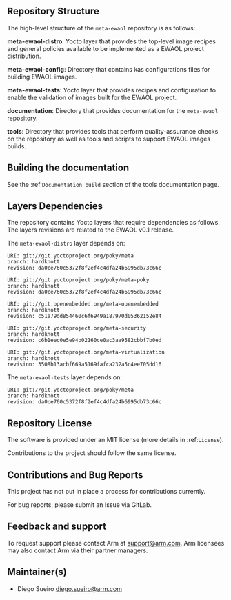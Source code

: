 ## Repository Structure

The high-level structure of the `meta-ewaol` repository is as follows:

**meta-ewaol-distro**:
  Yocto layer that provides the top-level image recipes and general policies
  available to be implemented as a EWAOL project distribution.

**meta-ewaol-config**:
  Directory that contains kas configurations files for building EWAOL images.

**meta-ewaol-tests**:
  Yocto layer that provides recipes and configuration to enable the validation
  of images built for the EWAOL project.

**documentation**:
  Directory that provides documentation for the `meta-ewaol` repository.

**tools**:
  Directory that provides tools that perform quality-assurance checks on the
  repository as well as tools and scripts to support EWAOL images builds.

## Building the documentation

See the :ref:`Documentation build` section of the tools documentation page.

## Layers Dependencies


The repository contains Yocto layers that require dependencies as follows. The
layers revisions are related to the EWAOL v0.1 release.

The `meta-ewaol-distro` layer depends on:

    URI: git://git.yoctoproject.org/poky/meta
    branch: hardknott
    revision: da0ce760c5372f8f2ef4c4dfa24b6995db73c66c

    URI: git://git.yoctoproject.org/poky/meta-poky
    branch: hardknott
    revision: da0ce760c5372f8f2ef4c4dfa24b6995db73c66c

    URI: git://git.openembedded.org/meta-openembedded
    branch: hardknott
    revision: c51e79dd854460c6f6949a187970d05362152e84

    URI: git://git.yoctoproject.org/meta-security
    branch: hardknott
    revision: c6b1eec0e5e94b02160ce0ac3aa9582cbbf7b0ed

    URI: git://git.yoctoproject.org/meta-virtualization
    branch: hardknott
    revision: 3508b13acbf669a5169fafca232a5c4ee705dd16


The `meta-ewaol-tests` layer depends on:

    URI: git://git.yoctoproject.org/poky/meta
    branch: hardknott
    revision: da0ce760c5372f8f2ef4c4dfa24b6995db73c66c

## Repository License

The software is provided under an MIT license (more details in :ref:`License`).

Contributions to the project should follow the same license.

## Contributions and Bug Reports

This project has not put in place a process for contributions currently.

For bug reports, please submit an Issue via GitLab.

## Feedback and support

To request support please contact Arm at support@arm.com. Arm licensees may
also contact Arm via their partner managers.

## Maintainer(s)

* Diego Sueiro <diego.sueiro@arm.com>
